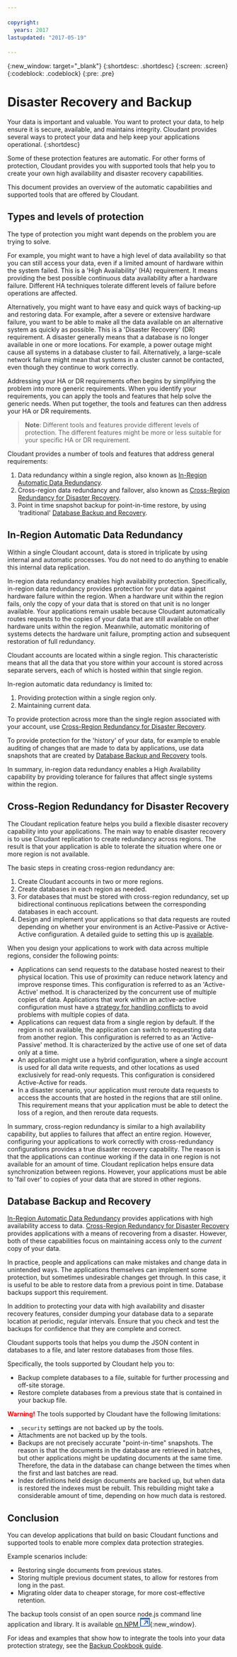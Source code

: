 ```yaml
---

copyright:
  years: 2017
lastupdated: "2017-05-19"

---
```


{:new_window: target="_blank"}
{:shortdesc: .shortdesc}
{:screen: .screen}
{:codeblock: .codeblock}
{:pre: .pre}

<!-- Acrolinx: 2017-05-10 -->

# Disaster Recovery and Backup

Your data is important and valuable.
You want to protect your data,
to help ensure it is secure,
available,
and maintains integrity.
Cloudant provides several ways to protect your data and help keep your applications operational.
{:shortdesc}

Some of these protection features are automatic.
For other forms of protection,
Cloudant provides you with supported tools that
help you to create your own high availability and disaster recovery capabilities.

This document provides an overview of the automatic capabilities and supported tools that are offered by Cloudant.

## Types and levels of protection

The type of protection you might want depends on the problem you are trying to solve.

For example,
you might want to have a high level of data availability so that you can still access your data,
even if a limited amount of hardware within the system failed.
This is a 'High Availability' (HA) requirement.
It means providing the best possible continuous data availability after a hardware failure.
Different HA techniques tolerate different levels of failure before operations are affected.

Alternatively,
you might want to have easy and quick ways of backing-up and restoring data.
For example,
after a severe or extensive hardware failure,
you want to be able to make all the data available on an alternative system
as quickly as possible.
This is a 'Disaster Recovery' (DR) requirement.
A disaster generally means that a database is no longer available in one or more locations.
For example,
a power outage might cause all systems in a database cluster to fail.
Alternatively,
a large-scale network failure might mean that systems in a cluster cannot be contacted,
even though they continue to work correctly.

Addressing your HA or DR requirements often begins by simplifying the problem into more generic requirements.
When you identify your requirements,
you can apply the tools and features that help solve the generic needs.
When put together,
the tools and features can then address your HA or DR requirements.

>	**Note**: Different tools and features provide different levels of protection.
	The different features might be more or less suitable for your specific HA or DR requirement.

Cloudant provides a number of tools and features that address general requirements:

1.	Data redundancy within a single region, also known as [In-Region Automatic Data Redundancy](#in-region-automatic-data-redundancy).
2.	Cross-region data redundancy and failover, also known as [Cross-Region Redundancy for Disaster Recovery](#cross-region-redundancy-for-disaster-recovery).
3.	Point in time snapshot backup for point-in-time restore, by using 'traditional' [Database Backup and Recovery](#database-backup-and-recovery).

## In-Region Automatic Data Redundancy

Within a single Cloudant account,
data is stored in triplicate by using internal and automatic processes.
You do not need to do anything to enable this internal data replication.

In-region data redundancy enables high availability protection.
Specifically,
in-region data redundancy provides protection for your data against hardware failure within the region.
When a hardware unit within the region fails,
only the copy of your data that is stored on that unit is no longer available.
Your applications remain usable because Cloudant automatically routes requests to the copies of your data
that are still available on other hardware units within the region.
Meanwhile,
automatic monitoring of systems detects the hardware unit failure,
prompting action and subsequent restoration of full redundancy.

Cloudant accounts are located within a single region.
This characteristic means that all the data that you store within your account is stored across separate servers,
each of which is hosted within that single region.

In-region automatic data redundancy is limited to:

1.	Providing protection within a single region only.
2.	Maintaining current data.

To provide protection across more than the single region associated with your account,
use [Cross-Region Redundancy for Disaster Recovery](#cross-region-redundancy-for-disaster-recovery).

To provide protection for the 'history' of your data,
for example to enable auditing of changes that are made to data by applications,
use data snapshots that are created by [Database Backup and Recovery](#database-backup-and-recovery) tools.

In summary,
in-region data redundancy enables a High Availability capability
by providing tolerance for failures that affect single systems within the region.

## Cross-Region Redundancy for Disaster Recovery

The Cloudant replication feature helps you build a flexible disaster recovery capability into your applications.
The main way to enable disaster recovery is to use Cloudant replication to create redundancy across regions.
The result is that your application is able to tolerate the situation where one or more region is not available.

The basic steps in creating cross-region redundancy are:

1.  Create Cloudant accounts in two or more regions.
2.  Create databases in each region as needed.
3.  For databases that must be stored with cross-region redundancy, set up bidirectional continuous replications between the corresponding databases in each account.
4.  Design and implement your applications so that data requests are routed depending on whether your environment is an Active-Passive or Active-Active configuration.
  A detailed guide to setting this up is [available](active-active.html).

When you design your applications to work with data across multiple regions,
consider the following points:

* Applications can send requests to the database hosted nearest to their physical location.
  This use of proximity can reduce network latency and improve response times.
  This configuration is referred to as an 'Active-Active' method.
  It is characterized by the concurrent use of multiple copies of data.
  Applications that work within an active-active configuration must have
  a [strategy for handling conflicts](mvcc.html#distributed-databases-and-conflicts) to avoid problems with multiple copies of data.
* Applications can request data from a single region by default.
  If the region is not available,
  the application can switch to requesting data from another region.
  This configuration is referred to as an 'Active-Passive' method.
  It is characterized by the active use of one set of data only at a time.
* An application might use a hybrid configuration,
  where a single account is used for all data write requests,
  and other locations as used exclusively for read-only requests.
  This configuration is considered Active-Active for reads.
* In a disaster scenario,
  your application must reroute data requests to access the accounts
  that are hosted in the regions that are still online.
  This requirement means that your application must be able to detect the loss of a region,
  and then reroute data requests.

In summary,
cross-region redundancy is similar to a high availability capability,
but applies to failures that affect an entire region.
However,
configuring your applications to work correctly with cross-redundancy configurations provides a true disaster recovery capability.
The reason is that the applications can continue working if the data in one region is not available for an amount of time.
Cloudant replication helps ensure data synchronization between regions.
However,
your applications must be able to 'fail over' to copies of your data that are stored in other regions.

## Database Backup and Recovery

[In-Region Automatic Data Redundancy](#in-region-automatic-data-redundancy) provides applications with high availability access to data.
[Cross-Region Redundancy for Disaster Recovery](#cross-region-redundancy-for-disaster-recovery) provides applications with a means of recovering from a disaster.
However,
both of these capabilities focus on maintaining access only to the _current_ copy of your data.

In practice,
people and applications can make mistakes and change data in unintended ways.
The applications themselves can implement some protection,
but sometimes undesirable changes get through.
In this case,
it is useful to be able to restore data from a previous point in time.
Database backups support this requirement.

In addition to protecting your data with high availability and disaster recovery features,
consider dumping your database data to a separate location at periodic,
regular intervals.
Ensure that you check and test the backups for confidence that they are complete and correct.

Cloudant supports tools that helps you dump the JSON content in databases to a file,
and later restore databases from those files.

Specifically,
the tools supported by Cloudant help you to:

*	Backup complete databases to a file,
	suitable for further processing and off-site storage.
*	Restore complete databases from a previous state that is contained in your backup file.

<strong style="color:red;">Warning!</strong> The tools supported by Cloudant have the following limitations: 

*	`_security` settings are not backed up by the tools.
*	Attachments are not backed up by the tools.
*	Backups are not precisely accurate "point-in-time" snapshots.
	The reason is that the documents in the database are retrieved in batches,
	but other applications might be updating documents at the same time.
	Therefore,
	the data in the database can change between the times when the first and last batches are read.
*	Index definitions held design documents are backed up,
	but when data is restored the indexes must be rebuilt.
	This rebuilding might take a considerable amount of time,
	depending on how much data is restored.

## Conclusion

You can develop applications that build on basic Cloudant functions and supported tools
to enable more complex data protection strategies.

Example scenarios include:

*	Restoring single documents from previous states.
*	Storing multiple previous document states, to allow for restores from long in the past.
*	Migrating older data to cheaper storage, for more cost-effective retention.

The backup tools consist of an open source node.js command line application and library.
It is available [on NPM ![External link icon](../images/launch-glyph.svg "External link icon")](https://www.npmjs.com/package/couchbackup){:new_window}.

For ideas and examples that show how to integrate the tools into your data protection strategy,
see the [Backup Cookbook guide](backup-cookbook.html).
